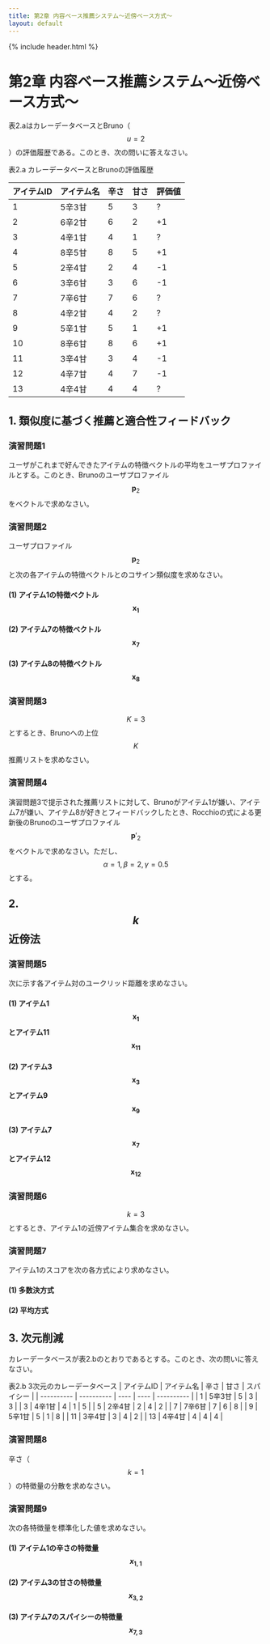 ```yaml
---
title: 第2章 内容ベース推薦システム～近傍ベース方式～
layout: default
---
```


{% include header.html %}

# 第2章 内容ベース推薦システム～近傍ベース方式～

表2.aはカレーデータベースとBruno（$$u = 2$$）の評価履歴である。このとき、次の問いに答えなさい。

表2.a カレーデータベースとBrunoの評価履歴

| アイテムID | アイテム名 | 辛さ | 甘さ | 評価値 |
| ---------- | ---------- | ---- | ---- | ------ |
| 1 | 5辛3甘 | 5 | 3 | ? |
| 2 | 6辛2甘 | 6 | 2 | +1 |
| 3 | 4辛1甘 | 4 | 1 | ? |
| 4 | 8辛5甘 | 8 | 5 | +1 |
| 5 | 2辛4甘 | 2 | 4 | -1 |
| 6 | 3辛6甘 | 3 | 6 | -1 |
| 7 | 7辛6甘 | 7 | 6 | ? |
| 8 | 4辛2甘 | 4 | 2 | ? |
| 9 | 5辛1甘 | 5 | 1 | +1 |
| 10 | 8辛6甘 | 8 | 6 | +1 |
| 11 | 3辛4甘 | 3 | 4 | -1 |
| 12 | 4辛7甘 | 4 | 7 | -1 |
| 13 | 4辛4甘 | 4 | 4 | ? |

## 1. 類似度に基づく推薦と適合性フィードバック

### 演習問題1
ユーザがこれまで好んできたアイテムの特徴ベクトルの平均をユーザプロファイルとする。このとき、Brunoのユーザプロファイル$$\boldsymbol{p}_{2}$$をベクトルで求めなさい。

### 演習問題2
ユーザプロファイル$$\boldsymbol{p}_{2}$$と次の各アイテムの特徴ベクトルとのコサイン類似度を求めなさい。

#### (1) アイテム1の特徴ベクトル$$\boldsymbol{x}_{1}$$

#### (2) アイテム7の特徴ベクトル$$\boldsymbol{x}_{7}$$

#### (3) アイテム8の特徴ベクトル$$\boldsymbol{x}_{8}$$

### 演習問題3
$$K = 3$$とするとき、Brunoへの上位$$K$$推薦リストを求めなさい。

### 演習問題4
演習問題3で提示された推薦リストに対して、Brunoがアイテム1が嫌い、アイテム7が嫌い、アイテム8が好きとフィードバックしたとき、Rocchioの式による更新後のBrunoのユーザプロファイル$$\boldsymbol{p}'_{2}$$をベクトルで求めなさい。ただし、$$\alpha = 1, \beta = 2, \gamma = 0.5$$とする。


## 2. $$k$$近傍法

### 演習問題5
次に示す各アイテム対のユークリッド距離を求めなさい。

#### (1) アイテム1 $$\boldsymbol{x}_{1}$$とアイテム11 $$\boldsymbol{x}_{11}$$

#### (2) アイテム3 $$\boldsymbol{x}_{3}$$とアイテム9 $$\boldsymbol{x}_{9}$$

#### (3) アイテム7 $$\boldsymbol{x}_{7}$$とアイテム12 $$\boldsymbol{x}_{12}$$

### 演習問題6
$$k = 3$$とするとき、アイテム1の近傍アイテム集合を求めなさい。

### 演習問題7
アイテム1のスコアを次の各方式により求めなさい。

#### (1) 多数決方式

#### (2) 平均方式


## 3. 次元削減
カレーデータベースが表2.bのとおりであるとする。このとき、次の問いに答えなさい。

表2.b 3次元のカレーデータベース
| アイテムID | アイテム名 | 辛さ | 甘さ | スパイシー |
| ---------- | ---------- | ---- | ---- | ---------- |
| 1 | 5辛3甘 | 5 | 3 | 3 |
| 3 | 4辛1甘 | 4 | 1 | 5 |
| 5 | 2辛4甘 | 2 | 4 | 2 |
| 7 | 7辛6甘 | 7 | 6 | 8 |
| 9 | 5辛1甘 | 5 | 1 | 8 |
| 11 | 3辛4甘 | 3 | 4 | 2 |
| 13 | 4辛4甘 | 4 | 4 | 4 |


### 演習問題8
辛さ（$$k = 1$$）の特徴量の分散を求めなさい。

### 演習問題9
次の各特徴量を標準化した値を求めなさい。

#### (1) アイテム1の辛さの特徴量$$x_{1,1}$$

#### (2) アイテム3の甘さの特徴量$$x_{3,2}$$

#### (3) アイテム7のスパイシーの特徴量$$x_{7,3}$$

